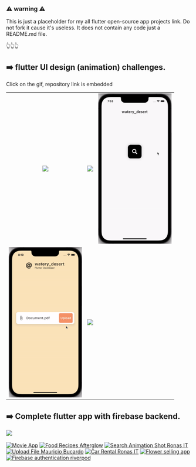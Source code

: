 
### ⚠️ warning ⚠️

This is just a placeholder for my all flutter open-source app projects link. Do not fork it cause it's useless. It does not contain any code just a README.md file.

👆👆👆

## ➡️ flutter UI design (animation) challenges.
Click on the gif, repository link is embedded

<table>
   <tr>
      <td align="center">
         <a href="https://github.com/watery-desert/movie_2_dimest">
         <img src="https://raw.githubusercontent.com/watery-desert/assets/main/movie_2_dimest/recording.gif"  width="200"/>
         </a>
      </td>
      <td align="center">
         <a href="https://github.com/watery-desert/food_recipes_afterglow">
         <img src="https://raw.githubusercontent.com/watery-desert/assets/main/food_recipes_afterglow/screen_recording.gif"  width="200"/>
         </a>
      </td>
      <td align="center">
         <a href="https://github.com/watery-desert/search_animation_shot_ronas_it">
         <img src="https://raw.githubusercontent.com/watery-desert/assets/main/search_animation_shot_ronas_it/screen_recording.gif"  width="200"/>
         </a>
      </td>
   </tr>
   <td align="center">
         <a href="https://github.com/watery-desert/upload_file_mauricio_bucardo">
         <img src="https://raw.githubusercontent.com/watery-desert/assets/main/upload_file_mauricio_bucardo/screen_recording.gif"  width="200"/>
         </a>
   </td>
   <td align="center">
         <a href="https://github.com/watery-desert/car_rental_ronas_it">
         <img src="https://raw.githubusercontent.com/watery-desert/assets/main/car_rental_ronas_it/screen_recording.gif"  width="200"/>
         </a>
   </td>
   <!-- <td align="center">
         <a href="https://github.com/watery-desert/car_rental_ronas_it">
         <img src="https://raw.githubusercontent.com/watery-desert/assets/main/car_rental_ronas_it/screen_recording.gif"  width="200"/>
         </a> -->
   </td>
   </tr>
</table>

## ➡️ Complete flutter app with firebase backend. 

   <a href="https://github.com/watery-desert/flower_selling_app">
   <img src="https://raw.githubusercontent.com/watery-desert/assets/main/flower_selling_app/screen_recordings/overview.gif"  width="200"/>
   </a>

<div>
<div>


   
[![Movie App](https://github-readme-stats.vercel.app/api/pin/?username=watery-desert&repo=movie_app)](https://github.com/watery-desert/movie_app)
[![Food Recipes Afterglow](https://github-readme-stats.vercel.app/api/pin/?username=watery-desert&repo=food_recipes_afterglow)](https://github.com/watery-desert/food_recipes_afterglow)
[![Search Animation Shot Ronas IT](https://github-readme-stats.vercel.app/api/pin/?username=watery-desert&repo=search_animation_shot_ronas_it)](https://github.com/watery-desert/search_animation_shot_ronas_it)
[![Upload File Mauricio Bucardo](https://github-readme-stats.vercel.app/api/pin/?username=watery-desert&repo=upload_file_mauricio_bucardo)](https://github.com/watery-desert/upload_file_mauricio_bucardo)
[![Car Rental Ronas IT](https://github-readme-stats.vercel.app/api/pin/?username=watery-desert&repo=car_rental_ronas_it)](https://github.com/watery-desert/car_rental_ronas_it)
[![Flower selling app](https://github-readme-stats.vercel.app/api/pin/?username=watery-desert&repo=flower_selling_app)](https://github.com/watery-desert/flower_selling_app)
[![Firebase authentication riverpod](https://github-readme-stats.vercel.app/api/pin/?username=watery-desert&repo=firebase_authentication_riverpod)](https://github.com/watery-desert/firebase_authentication_riverpod)   

